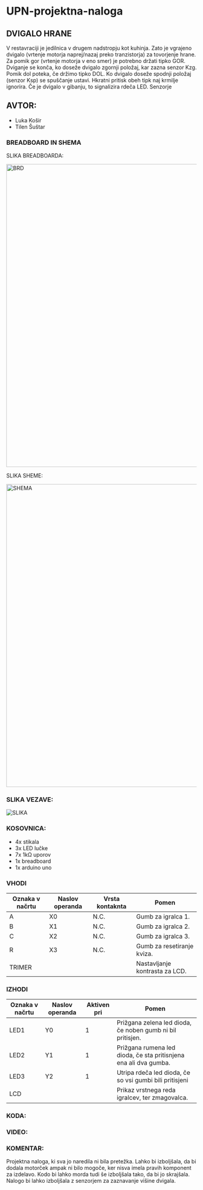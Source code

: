 # UPN-projektna-naloga
## DVIGALO HRANE
V restavraciji je jedilnica v drugem nadstropju kot kuhinja. Zato je vgrajeno dvigalo (vrtenje motorja naprej/nazaj preko tranzistorja) za tovorjenje hrane. Za pomik gor (vrtenje motorja v eno smer) je potrebno držati tipko GOR. Dviganje se konča, ko doseže dvigalo zgornji položaj, kar zazna senzor Kzg. Pomik dol poteka, če držimo tipko DOL. Ko dvigalo doseže spodnji položaj (senzor Ksp)  se spuščanje ustavi. Hkratni pritisk obeh tipk naj krmilje ignorira. Če je dvigalo v gibanju, to signalizira rdeča LED. Senzorje

## AVTOR:
* Luka Košir
* Tilen Šuštar

### BREADBOARD IN SHEMA
SLIKA BREADBOARDA:

<img width="800" alt="BRD" src="https://user-images.githubusercontent.com/83816742/165065481-2d10d512-d01e-4735-96c7-7cc3759c0878.png">

SLIKA SHEME:

<img width="800" alt="SHEMA" src="https://user-images.githubusercontent.com/83816742/166655495-cfedf580-866f-4ac3-afa0-1ae1cb74e0ba.png">

### SLIKA VEZAVE:
![SLIKA ](https://user-images.githubusercontent.com/83816742/166651538-1cbbf395-715b-498a-bb1b-7edbe52ac66a.png)

### KOSOVNICA:
- 4x stikala
- 3x LED lučke 
- 7x 1kΩ uporov
- 1x breadboard
- 1x arduino uno

### VHODI
| **Oznaka v načrtu** | **Naslov operanda** | **Vrsta kontaknta** | **Pomen**                          |
|-----------------|-----------------|-----------------|--------------------------------|
| A               | X0              | N.C.            | Gumb za igralca 1.             |
| B               | X1              | N.C.            | Gumb za igralca 2.             |
| C               | X2              | N.C.            | Gumb za igralca 3.             |
| R               | X3              | N.C.            | Gumb za resetiranje kviza.     |
| TRIMER          |                 |                 | Nastavljanje kontrasta za LCD. |

### IZHODI
| **Oznaka v načrtu** | **Naslov operanda** | **Aktiven pri** | **Pomen**                                                        |
|---------------------|---------------------|-----------------|------------------------------------------------------------------|
| LED1                | Y0                  | 1               | Prižgana zelena led dioda, če noben gumb ni bil pritisjen.       |
| LED2                | Y1                  | 1               | Prižgana rumena led dioda, če sta pritisnjena ena ali dva gumba. |
| LED3                | Y2                  | 1               | Utripa rdeča led dioda, če so vsi gumbi bili pritisjeni          |
| LCD                 |                     |                 | Prikaz vrstnega reda igralcev, ter zmagovalca.                   |

 
 
### KODA:


### VIDEO:


### KOMENTAR:
Projektna naloga, ki sva jo naredila ni bila pretežka. Lahko bi izboljšala, da bi dodala motorček ampak ni bilo mogoče, ker nisva imela pravih komponent za izdelavo. Kodo bi lahko morda tudi še izboljšala tako, da bi jo skrajšala. Nalogo bi lahko izboljšala z senzorjem za zaznavanje višine dvigala.
